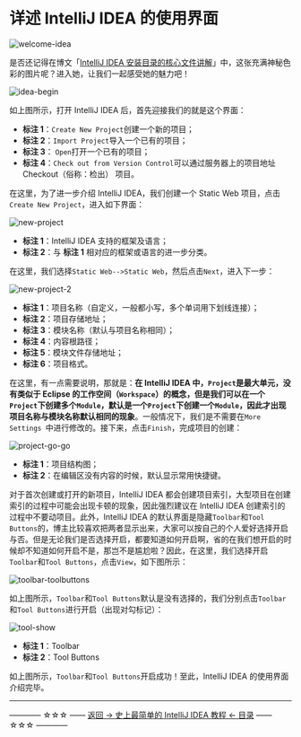 # 详述 IntelliJ IDEA 的使用界面

![welcome-idea](https://github.com/guobinhit/intellij-idea-tutorial/tree/master/images/basic-course/use-face/welcome-idea.png)

是否还记得在博文「[IntelliJ IDEA 安装目录的核心文件讲解](https://github.com/guobinhit/intellij-idea-tutorial/blob/master/articles/basic-course/first-run-idea.md)」中，这张充满神秘色彩的图片呢？进入她，让我们一起感受她的魅力吧！

![idea-begin](https://github.com/guobinhit/intellij-idea-tutorial/tree/master/images/basic-course/use-face/idea-begin.png)

如上图所示，打开 IntelliJ IDEA 后，首先迎接我们的就是这个界面：

 - **标注 1**：`Create New Project`创建一个新的项目；
 - **标注 2**：`Import Project`导入一个已有的项目；
 - **标注 3**： `Open`打开一个已有的项目；
 - **标注 4**：`Check out from Version Control`可以通过服务器上的项目地址 Checkout（俗称：检出） 项目。

在这里，为了进一步介绍 IntelliJ IDEA，我们创建一个 Static Web 项目，点击`Create New Project`，进入如下界面：

![new-project](https://github.com/guobinhit/intellij-idea-tutorial/tree/master/images/basic-course/use-face/new-project.png)

 - **标注 1**：IntelliJ IDEA 支持的框架及语言；
 - **标注 2**：与 **标注 1** 相对应的框架或语言的进一步分类。

在这里，我们选择`Static Web-->Static Web`，然后点击`Next`，进入下一步：

![new-project-2](https://github.com/guobinhit/intellij-idea-tutorial/tree/master/images/basic-course/use-face/new-project-2.png)

 - **标注 1**：项目名称（自定义，一般都小写，多个单词用下划线连接）；
 - **标注 2**：项目存储地址；
 - **标注 3**：模块名称（默认与项目名称相同）；
 - **标注 4**：内容根路径；
 - **标注 5**：模块文件存储地址；
 - **标注 6**：项目格式。

在这里，有一点需要说明，那就是：**在 IntelliJ IDEA 中，`Project`是最大单元，没有类似于  Eclipse 的工作空间（`Workspace`）的概念，但是我们可以在一个 `Project`下创建多个`Module`，默认是一个`Project`下创建一个`Module`，因此才出现项目名称与模块名称默认相同的现象**。一般情况下，我们是不需要在`More Settings `中进行修改的。接下来，点击`Finish`，完成项目的创建：

![project-go-go](https://github.com/guobinhit/intellij-idea-tutorial/tree/master/images/basic-course/use-face/project-go-go.png)

 - **标注 1**：项目结构图；
 - **标注 2**：在编辑区没有内容的时候，默认显示常用快捷键。

对于首次创建或打开的新项目，IntelliJ IDEA 都会创建项目索引，大型项目在创建索引的过程中可能会出现卡顿的现象，因此强烈建议在 IntelliJ IDEA 创建索引的过程中不要动项目。此外，IntelliJ IDEA 的默认界面是隐藏`Toolbar`和`Tool Buttons`的，博主比较喜欢把两者显示出来，大家可以按自己的个人爱好选择开启与否。但是无论我们是否选择开启，都要知道如何开启啊，省的在我们想开启的时候却不知道如何开启不是，那岂不是尴尬啦？因此，在这里，我们选择开启`Toolbar`和`Tool Buttons`，点击`View`，如下图所示：

![toolbar-toolbuttons](https://github.com/guobinhit/intellij-idea-tutorial/tree/master/images/basic-course/use-face/toolbar-toolbuttons.png)

如上图所示，`Toolbar`和`Tool Buttons`默认是没有选择的，我们分别点击`Toolbar`和`Tool Buttons`进行开启（出现对勾标记）：

![tool-show](https://github.com/guobinhit/intellij-idea-tutorial/tree/master/images/basic-course/use-face/tool-show.png)

 - **标注 1**：Toolbar
 - **标注 2**：Tool Buttons

如上图所示，`Toolbar`和`Tool Buttons`开启成功！至此，IntelliJ IDEA 的使用界面介绍完毕。


----------
———— ☆☆☆ —— [返回 -> 史上最简单的 IntelliJ IDEA 教程 <- 目录](https://github.com/guobinhit/intellij-idea-tutorial/blob/master/README.md) —— ☆☆☆ ————
